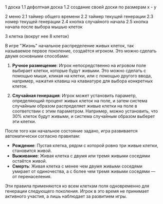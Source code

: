1 доска
1.1 дефолтная доска
1.2 создание своей доски по размерам x - y

2 меню
2.1 таймер общего времени
2.2 таймер текущей генерации
2.3 номер текущей генерации
2.4 кнопка случайного начала
2.5 кнопка начала после выбора мышью клеток

3 клетка (вокруг нее 8 клеток)

В игре "Жизнь" начальное распределение живых клеток, так называемое первое поколение, создаётся игроком. Это можно сделать двумя основными способами:

1. **Ручное размещение**: Игрок непосредственно на игровом поле выбирает клетки, которые будут живыми. Это можно сделать с помощью мыши, кликая на клетки, или с помощью другого ввода, например, нажатия клавиш на клавиатуре для выбора конкретных клеток.

2. **Случайная генерация**: Игрок может установить параметр, определяющий процент живых клеток на поле, и затем система случайным образом распределяет живые клетки на поле в соответствии с этим параметром. Например, можно установить, что 30% клеток будут живыми, и система случайным образом выберет эти клетки.

После того как начальное состояние задано, игра развивается автоматически согласно правилам:

- **Рождение**: Пустая клетка, рядом с которой ровно три живые клетки, становится живой.
- **Выживание**: Живая клетка с двумя или тремя живыми соседями остаётся живой.
- **Смерть**: Живая клетка с менее чем двумя живыми соседями умирает от одиночества, а с более чем тремя живыми соседями — от перенаселения.

Эти правила применяются ко всем клеткам поля одновременно для генерации следующего поколения. Игрок в это время не принимает активного участия, а лишь наблюдает за развитием игры.